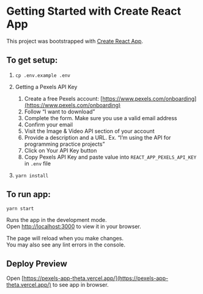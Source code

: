 # Getting Started with Create React App

This project was bootstrapped with [Create React App](https://github.com/facebook/create-react-app).

## To get setup:

1. `cp .env.example .env`

2. Getting a Pexels API Key

   1. Create a free Pexels account: [https://www.pexels.com/onboarding](https://www.pexels.com/onboarding)
   2. Follow “I want to download”
   3. Complete the form. Make sure you use a valid email address
   4. Confirm your email
   5. Visit the Image & Video API section of your account
   6. Provide a description and a URL. Ex. “Iʼm using the API for programming practice projects”
   7. Click on Your API Key button
   8. Copy Pexels API Key and paste value into `REACT_APP_PEXELS_API_KEY` in `.env` file

3. `yarn install`

## To run app:

`yarn start`

Runs the app in the development mode.\
Open [http://localhost:3000](http://localhost:3000) to view it in your browser.

The page will reload when you make changes.\
You may also see any lint errors in the console.

## Deploy Preview

Open [https://pexels-app-theta.vercel.app/](https://pexels-app-theta.vercel.app/) to see app in browser.
